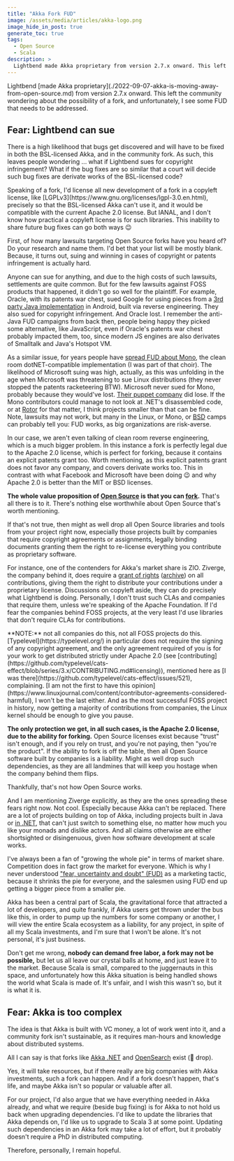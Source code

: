 ```yaml
---
title: "Akka Fork FUD"
image: /assets/media/articles/akka-logo.png
image_hide_in_post: true
generate_toc: true
tags: 
  - Open Source
  - Scala
description: >
  Lightbend made Akka proprietary from version 2.7.x onward. This left the community wondering about the possibility of a fork, and unfortunately, I see some FUD that needs to be addressed.
---
```


<p class="intro withcap" markdown=1>
Lightbend [made Akka proprietary](./2022-09-07-akka-is-moving-away-from-open-source.md) from version 2.7.x onward. This left the community wondering about the possibility of a fork, and unfortunately, I see some FUD that needs to be addressed.
</p>

## Fear: Lightbend can sue

There is a high likelihood that bugs get discovered and will have to be fixed in both the BSL-licensed Akka, and in the community fork. As such, this leaves people wondering ... what if Lightbend sues for copyright infringement? What if the bug fixes are so similar that a court will decide such bug fixes are derivate works of the BSL-licensed code?

<p class="info-bubble" markdown="1">
Speaking of a fork, I'd license all new development of a fork in a copyleft license, like [LGPLv3](https://www.gnu.org/licenses/lgpl-3.0.en.html), precisely so that the BSL-licensed Akka can't use it, and it would be compatible with the current Apache 2.0 license. But IANAL, and I don't know how practical a copyleft license is for such libraries. This inability to share future bug fixes can go both ways 😉
</p>

First, of how many lawsuits targeting Open Source forks have you heard of? Do your research and name them. I'd bet that your list will be mostly blank. Because, it turns out, suing and winning in cases of copyright or patents infringement is actually hard.

Anyone can sue for anything, and due to the high costs of such lawsuits, settlements are quite common. But for the few lawsuits against FOSS products that happened, it didn't go so well for the plaintiff. For example, Oracle, with its patents war chest, sued Google for using pieces from a [3rd party Java implementation](https://en.wikipedia.org/wiki/Apache_Harmony) in Android, built via reverse engineering. They also sued for copyright infringement. And Oracle lost. I remember the anti-Java FUD campaigns from back then, people being happy they picked some alternative, like JavaScript, even if Oracle's patents war chest probably impacted them, too, since modern JS engines are also derivates of Smalltalk and Java's Hotspot VM.

As a similar issue, for years people have [spread FUD about Mono](https://en.wikipedia.org/wiki/Mono_(software)), the clean room dotNET-compatible implementation (I was part of that choir). The likelihood of Microsoft suing was high, actually, as this was unfolding in the age when Microsoft was threatening to sue Linux distributions (they never stopped the patents racketeering BTW). Microsoft never sued for Mono, probably because they would've lost. [Their puppet company](https://en.wikipedia.org/wiki/SCO%E2%80%93Linux_disputes#Microsoft_funding_of_SCO_controversy) did lose. If the Mono contributors could manage to not look at .NET's disassembled code, or at [Rotor](https://en.wikipedia.org/wiki/Shared_Source_Common_Language_Infrastructure) for that matter, I think projects smaller than that can be fine. Note, lawsuits may not work, but many in the Linux, or Mono, or [BSD](https://en.wikipedia.org/wiki/UNIX_System_Laboratories,_Inc._v._Berkeley_Software_Design,_Inc.) camps can probably tell you: FUD works, as big organizations are risk-averse.

In our case, we aren't even talking of clean room reverse engineering, which is a much bigger problem. In this instance a fork is perfectly legal due to the Apache 2.0 license, which is perfect for forking, because it contains an explicit patents grant too. Worth mentioning, as this explicit patents grant does not favor any company, and covers derivate works too. This in contrast with what Facebook and Microsoft have been doing 😉 and why Apache 2.0 is better than the MIT or BSD licenses.

**The whole value proposition of [Open Source](./2022-09-07-free-software-vs-open-source.md) is that you can [fork](https://en.wikipedia.org/wiki/Fork_(software_development)).** That's all there is to it. There's nothing else worthwhile about Open Source that's worth mentioning.

If that's not true, then might as well drop all Open Source libraries and tools from your project right now, especially those projects built by companies that require copyright agreements or assignments, legally binding documents granting them the right to re-license everything you contribute as proprietary software.

For instance, one of the contenders for Akka's market share is ZIO. Ziverge, the company behind it, does require a [grant of rights](https://zio.dev/about/contributing/#2-grant-of-rights) ([archive](https://web.archive.org/web/20220921044332/https://zio.dev/about/contributing/#2-grant-of-rights)) on all contributions, giving them the right to distribute your contributions under a proprietary license. Discussions on copyleft aside, they can do precisely what Lightbend is doing. Personally, I don't trust such CLAs and companies that require them, unless we're speaking of the Apache Foundation. If I'd fear the companies behind FOSS projects, at the very least I'd use libraries that don't require CLAs for contributions. 

<p class="info-bubble" markdown="1">
**NOTE:** not all companies do this, not all FOSS projects do this. [Typelevel](https://typelevel.org/) in particular does not require the signing of any copyright agreement, and the only agreement required of you is for your work to get distributed strictly under Apache 2.0 (see [contributing](https://github.com/typelevel/cats-effect/blob/series/3.x/CONTRIBUTING.md#licensing)), mentioned here as [I was there](https://github.com/typelevel/cats-effect/issues/521), complaining. [I am not the first to have this opinion](https://www.linuxjournal.com/content/contributor-agreements-considered-harmful), I won't be the last either. And as the most successful FOSS project in history, now getting a majority of contributions from companies, the Linux kernel should be enough to give you pause.
</p>

**The only protection we get, in all such cases, is the Apache 2.0 license, due to the ability for forking.** Open Source licenses exist because "trust" isn't enough, and if you rely on trust, and you're not paying, then "you're the product". If the ability to fork is off the table, then all Open Source software built by companies is a liability. Might as well drop such dependencies, as they are all landmines that will keep you hostage when the company behind them flips.

Thankfully, that's not how Open Source works.

And I am mentioning Ziverge explicitly, as they are the ones spreading these fears right now. Not cool. Especially because Akka can't be replaced. There are a lot of projects building on top of Akka, including projects built in Java or [in .NET](https://getakka.net/), that can't just switch to something else, no matter how much you like your monads and dislike actors. And all claims otherwise are either shortsighted or disingenuous, given how software development at scale works.

I've always been a fan of "growing the whole pie" in terms of market share. Competition does in fact grow the market for everyone. Which is why I never understood ["fear, uncertainty and doubt" (FUD)](https://en.wikipedia.org/wiki/Fear,_uncertainty,_and_doubt) as a marketing tactic, because it shrinks the pie for everyone, and the salesmen using FUD end up getting a bigger piece from a smaller pie.

Akka has been a central part of Scala, the gravitational force that attracted a lot of developers, and quite frankly, if Akka users get thrown under the bus like this, in order to pump up the numbers for some company or another, I will view the entire Scala ecosystem as a liability, for any project, in spite of all my Scala investments, and I'm sure that I won't be alone. It's not personal, it's just business.

Don't get me wrong, **nobody can demand free labor, a fork may not be possible,** but let us all leave our crystal balls at home, and just leave it to the market. Because Scala is small, compared to the juggernauts in this space, and unfortunately how this Akka situation is being handled shows the world what Scala is made of. It's unfair, and I wish this wasn't so, but it is what it is.

## Fear: Akka is too complex

The idea is that Akka is built with VC money, a lot of work went into it, and a community fork isn't sustainable, as it requires man-hours and knowledge about distributed systems.

All I can say is that forks like [Akka .NET](https://getakka.net/) and [OpenSearch](https://opensearch.org/) exist (🎤 drop).

Yes, it will take resources, but if there really are big companies with Akka investments, such a fork can happen. And if a fork doesn't happen, that's life, and maybe Akka isn't so popular or valuable after all.

For our project, I'd also argue that we have everything needed in Akka already, and what we require (beside bug fixing) is for Akka to not hold us back when upgrading dependencies. I'd like to update the libraries that Akka depends on, I'd like us to upgrade to Scala 3 at some point. Updating such dependencies in an Akka fork may take a lot of effort, but it probably doesn't require a PhD in distributed computing.

Therefore, personally, I remain hopeful.
